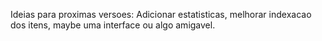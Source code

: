 
Ideias para proximas versoes: Adicionar estatisticas, melhorar indexacao dos itens, maybe uma interface ou algo amigavel.

